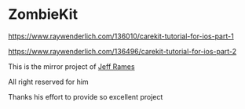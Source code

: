 # ZombieKit
https://www.raywenderlich.com/136010/carekit-tutorial-for-ios-part-1


https://www.raywenderlich.com/136496/carekit-tutorial-for-ios-part-2


This is the mirror project of [Jeff Rames](https://twitter.com/jefframes)


All right reserved for him



Thanks his effort to provide so excellent project
